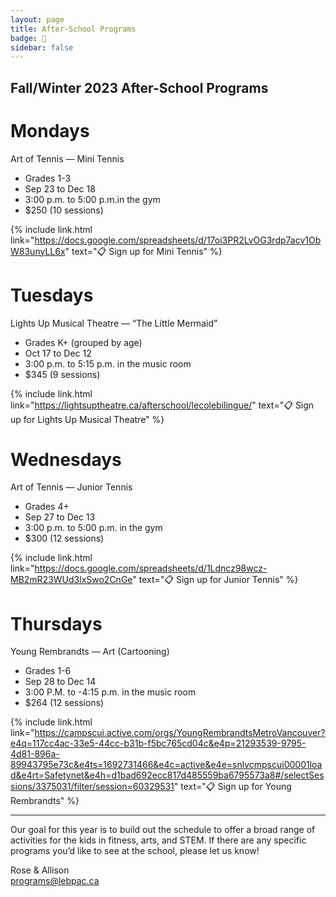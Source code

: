 ```yaml
---
layout: page
title: After-School Programs
badge: 🎾
sidebar: false
---
```


## Fall/Winter 2023 After-School Programs

# Mondays
Art of Tennis — Mini Tennis 
- Grades 1-3
- Sep 23 to Dec 18
- 3:00 p.m. to 5:00 p.m.in the gym
- $250 (10 sessions)

{% include link.html link="https://docs.google.com/spreadsheets/d/17oi3PR2LvOG3rdp7acv1ObW83unyLL6x" text="📋 Sign up for Mini Tennis" %}
 
# Tuesdays
Lights Up Musical Theatre — “The Little Mermaid”
- Grades K+ (grouped by age) 
- Oct 17 to Dec 12 
- 3:00 p.m. to  5:15 p.m. in the music room
- $345 (9 sessions)

{% include link.html link="https://lightsuptheatre.ca/afterschool/lecolebilingue/" text="📋 Sign up for Lights Up Musical Theatre" %}

# Wednesdays
Art of Tennis — Junior Tennis
- Grades 4+
- Sep 27 to Dec 13
- 3:00 p.m. to 5:00 p.m. in the gym
- $300 (12 sessions)

{% include link.html link="https://docs.google.com/spreadsheets/d/1Ldncz98wcz-MB2mR23WUd3lxSwo2CnGe" text="📋 Sign up for Junior Tennis" %}
 
# Thursdays 
Young Rembrandts — Art (Cartooning)
- Grades 1-6 
- Sep 28 to Dec 14
- 3:00 P.M. to -4:15 p.m. in the music room
- $264 (12 sessions)

{% include link.html link="https://campscui.active.com/orgs/YoungRembrandtsMetroVancouver?e4q=117cc4ac-33e5-44cc-b31b-f5bc765cd04c&e4p=21293539-9795-4d81-896a-89943795e73c&e4ts=1692731466&e4c=active&e4e=snlvcmpscui00001load&e4rt=Safetynet&e4h=d1bad692ecc817d485559ba6795573a8#/selectSessions/3375031/filter/session=60329531" text="📋 Sign up for Young Rembrandts" %}

---

Our goal for this year is to build out the schedule to offer a broad range of activities for the kids in fitness, arts, and STEM. If there are any specific programs you’d like to see at the school, please let us know! 

Rose & Allison  
[programs@lebpac.ca](mailto:programs@lebpac.ca)